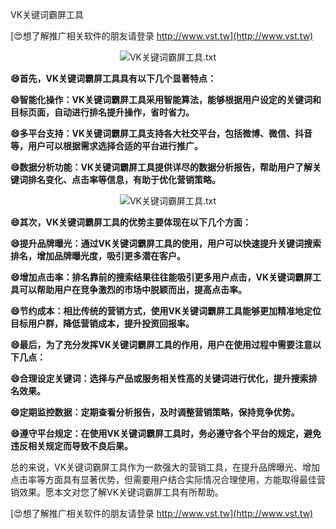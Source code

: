 VK关键词霸屏工具

[😍想了解推广相关软件的朋友请登录 http://www.vst.tw](http://www.vst.tw)

 <center><img src="https://vst.tw/MP4/tuiguang/png/2.png" alt="VK关键词霸屏工具.txt"></center>

**😄首先，VK关键词霸屏工具具有以下几个显著特点：**

**😄智能化操作：VK关键词霸屏工具采用智能算法，能够根据用户设定的关键词和目标页面，自动进行排名提升操作，省时省力。**

**😄多平台支持：VK关键词霸屏工具支持各大社交平台，包括微博、微信、抖音等，用户可以根据需求选择合适的平台进行推广。**

**😄数据分析功能：VK关键词霸屏工具提供详尽的数据分析报告，帮助用户了解关键词排名变化、点击率等信息，有助于优化营销策略。**

 <center><img src="https://vst.tw/MP4/tuiguang/png/4.png" alt="VK关键词霸屏工具.txt"></center>

**😄其次，VK关键词霸屏工具的优势主要体现在以下几个方面：**

**😄提升品牌曝光：通过VK关键词霸屏工具的使用，用户可以快速提升关键词搜索排名，增加品牌曝光度，吸引更多潜在客户。**

**😄增加点击率：排名靠前的搜索结果往往能吸引更多用户点击，VK关键词霸屏工具可以帮助用户在竞争激烈的市场中脱颖而出，提高点击率。**

**😄节约成本：相比传统的营销方式，使用VK关键词霸屏工具能够更加精准地定位目标用户群，降低营销成本，提升投资回报率。**

**😄最后，为了充分发挥VK关键词霸屏工具的作用，用户在使用过程中需要注意以下几点：**

**😄合理设定关键词：选择与产品或服务相关性高的关键词进行优化，提升搜索排名效果。**

**😄定期监控数据：定期查看分析报告，及时调整营销策略，保持竞争优势。**

**😄遵守平台规定：在使用VK关键词霸屏工具时，务必遵守各个平台的规定，避免违反相关规定而导致不良后果。**

总的来说，VK关键词霸屏工具作为一款强大的营销工具，在提升品牌曝光、增加点击率等方面具有显著优势，但需要用户结合实际情况合理使用，方能取得最佳营销效果。愿本文对您了解VK关键词霸屏工具有所帮助。

[😍想了解推广相关软件的朋友请登录 http://www.vst.tw](http://www.vst.tw)



